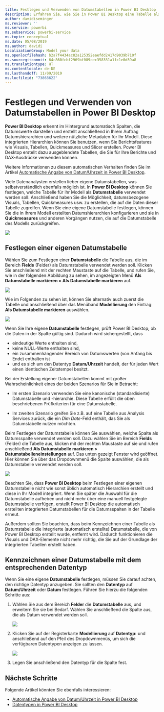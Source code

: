 ```yaml
---
title: Festlegen und Verwenden von Datumstabellen in Power BI Desktop
description: Erfahren Sie, wie Sie in Power BI Desktop eine Tabelle als Datumstabelle festlegen.
author: davidiseminger
ms.reviewer: ''
ms.service: powerbi
ms.subservice: powerbi-service
ms.topic: conceptual
ms.date: 05/08/2019
ms.author: davidi
LocalizationGroup: Model your data
ms.openlocfilehash: b2a7f4434ac82a125352eaefdd2417d9039b710f
ms.sourcegitcommit: 64c860fcbf2969bf089cec358331a1fc1e0d39a8
ms.translationtype: HT
ms.contentlocale: de-DE
ms.lasthandoff: 11/09/2019
ms.locfileid: "73868622"
---
```

# <a name="set-and-use-date-tables-in-power-bi-desktop"></a>Festlegen und Verwenden von Datumstabellen in Power BI Desktop

**Power BI Desktop** erkennt im Hintergrund automatisch Spalten, die Datumswerte darstellen und erstellt anschließend in Ihrem Auftrag Datumshierarchien und weitere nützliche Metadaten für Ihr Modell. Diese integrierten Hierarchien können Sie benutzen, wenn Sie Berichtsfeatures wie Visuals, Tabellen, Quickmeasures und Slicer erstellen. Power BI Desktop erstellt dazu ausgeblendete Tabellen, die Sie für Ihre Berichte und DAX-Ausdrücke verwenden können.

Weitere Informationen zu diesem automatischen Verhalten finden Sie im Artikel [Automatische Angabe von Datum/Uhrzeit in Power BI Desktop](desktop-auto-date-time.md).

Viele Datenanalysten erstellen lieber eigene Datumstabellen, was selbstverständlich ebenfalls möglich ist. In **Power BI Desktop** können Sie festlegen, welche Tabelle für Ihr Modell als **Datumstabelle** verwendet werden soll. Anschließend haben Sie die Möglichkeit, datumsbezogene Visuals, Tabellen, Quickmeasures usw. zu erstellen, die auf die Daten dieser Tabelle zugreifen. Wenn Sie eine eigene Datumstabelle festlegen, können Sie die in Ihrem Modell erstellten Datumshierarchien konfigurieren und sie in **Quickmeasures** und anderen Vorgängen nutzen, die auf die Datumstabelle des Modells zurückgreifen. 

![](media/desktop-date-tables/date-tables_01.png)

## <a name="setting-your-own-date-table"></a>Festlegen einer eigenen Datumstabelle

Wählen Sie zum Festlegen einer **Datumstabelle** die Tabelle aus, die im Bereich **Fields** (Felder) als Datumstabelle verwendet werden soll. Klicken Sie anschließend mit der rechten Maustaste auf die Tabelle, und rufen Sie, wie in der folgenden Abbildung zu sehen, im angezeigten Menü **Als Datumstabelle markieren > Als Datumstabelle markieren** auf.

![](media/desktop-date-tables/date-tables_02.png)

Wie im Folgenden zu sehen ist, können Sie alternativ auch zuerst die Tabelle und anschließend über das Menüband **Modellierung** den Eintrag **Als Datumstabelle markieren** auswählen.

![](media/desktop-date-tables/date-tables_02b.png)

Wenn Sie Ihre eigene **Datumstabelle** festlegen, prüft Power BI Desktop, ob die Daten in der Spalte gültig sind. Dadurch wird sichergestellt, dass

* eindeutige Werte enthalten sind,
* keine NULL-Werte enthalten sind,
* ein zusammenhängender Bereich von Datumswerten (von Anfang bis Ende) enthalten ist
* und es sich um den Datentyp **Datum/Uhrzeit** handelt, der für jeden Wert einen identischen Zeitstempel besitzt.

Bei der Erstellung eigener Datumstabellen kommt mit großer Wahrscheinlichkeit eines der beiden Szenarios für Sie in Betracht:

* Im ersten Szenario verwenden Sie eine kanonische (standardisierte) Datumstabelle und -hierarchie. Diese Tabelle erfüllt die oben beschriebenen Prüfkriterien für eine Datumstabelle. 

* Im zweiten Szenario greifen Sie z.B. auf eine Tabelle aus Analysis Services zurück, die ein *Dim Date*-Feld enthält, das Sie als Datumstabelle nutzen möchten. 

Beim Festlegen der Datumstabelle können Sie auswählen, welche Spalte als Datumsspalte verwendet werden soll. Dazu wählen Sie im Bereich **Fields** (Felder) die Tabelle aus, klicken mit der rechten Maustaste auf sie und rufen anschließend **Als Datumstabelle markieren > Datumstabelleneinstellungen** auf. Das unten gezeigt Fenster wird geöffnet. Hier können Sie über das Dropdownmenü die Spalte auswählen, die als Datumstabelle verwendet werden soll.

![](media/desktop-date-tables/date-tables_03.png)

Beachten Sie, dass **Power BI Desktop** beim Festlegen einer eigenen Datumstabelle nicht wie sonst üblich automatisch Hierarchien erstellt und diese in Ihr Modell integriert. Wenn Sie später die Auswahl für die Datumstabelle aufheben und nicht mehr über eine manuell festgelegte Datumstabelle verfügen, erstellt Power BI Desktop die automatisch erstellten integrierten Datumstabellen für die Datumsspalten in der Tabelle erneut.

Außerdem sollten Sie beachten, dass beim Kennzeichnen einer Tabelle als Datumstabelle die integrierte (automatisch erstellte) Datumstabelle, die von Power BI Desktop erstellt wurde, entfernt wird. Dadurch funktionieren die Visuals und DAX-Elemente nicht mehr richtig, die Sie auf der Grundlage der integrierten Tabellen erstellt haben. 

## <a name="marking-your-date-table-as-the-appropriate-data-type"></a>Kennzeichnen einer Datumstabelle mit dem entsprechenden Datentyp

Wenn Sie eine eigene **Datumstabelle** festlegen, müssen Sie darauf achten, den richtige Datentyp anzugeben. Sie sollten den **Datentyp** auf **Datum/Uhrzeit** oder **Datum** festlegen. Führen Sie hierzu die folgenden Schritte aus:

1. Wählen Sie aus dem Bereich **Felder** die **Datumstabelle** aus, und erweitern Sie sie bei Bedarf. Wählen Sie anschließend die Spalte aus, die als Datum verwendet werden soll.
   
    ![](media/desktop-date-tables/date-tables_04.png) 

2. Klicken Sie auf der Registerkarte **Modellierung** auf **Datentyp:** und anschließend auf den Pfeil des Dropdownmenüs, um sich die verfügbaren Datentypen anzeigen zu lassen.

    ![](media/desktop-date-tables/date-tables_05.png)

3. Legen Sie anschließend den Datentyp für die Spalte fest. 


## <a name="next-steps"></a>Nächste Schritte

Folgende Artikel könnten Sie ebenfalls interessieren:

* [Automatische Angabe von Datum/Uhrzeit in Power BI Desktop](desktop-auto-date-time.md)
* [Datentypen in Power BI Desktop](desktop-data-types.md)
